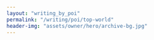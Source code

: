 ```yaml
---
layout: "writing_by_poi"
permalink: "/writing/poi/top-world"
header-img: "assets/owner/hero/archive-bg.jpg"
---
```

